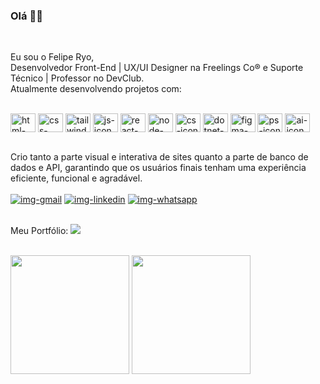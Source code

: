 ### Olá 👋🏼
<br>

Eu sou o Felipe Ryo, <br>
Desenvolvedor Front-End | UX/UI Designer na Freelings Co® e Suporte Técnico | Professor no DevClub. <br>
Atualmente desenvolvendo projetos com:
<br>
<br>
<div width="200em">
 <img align="center" height="30"  width="40" src="https://cdn.jsdelivr.net/gh/devicons/devicon@latest/icons/html5/html5-original.svg" alt="html-icon" />
 <img align="center" height="30"  width="40" src="https://cdn.jsdelivr.net/gh/devicons/devicon@latest/icons/css3/css3-original.svg" alt="css-icon" />
 <img align="center" height="30"  width="40" alt="tailwind-icon" src="https://cdn.jsdelivr.net/gh/devicons/devicon@latest/icons/tailwindcss/tailwindcss-original.svg" />
 <img align="center" height="30"  width="40" alt="js-icon" src="https://cdn.jsdelivr.net/gh/devicons/devicon@latest/icons/javascript/javascript-original.svg" />
 <img align="center" height="30"  width="40" alt="react-icon" src="https://cdn.jsdelivr.net/gh/devicons/devicon@latest/icons/react/react-original.svg" />
 <img align="center" height="30"  width="40" alt="node-icon" src="https://cdn.jsdelivr.net/gh/devicons/devicon@latest/icons/nodejs/nodejs-original.svg" />
 <img align="center" height="30"  width="40" alt="cs-icon" src="https://cdn.jsdelivr.net/gh/devicons/devicon@latest/icons/csharp/csharp-original.svg" />
 <img align="center" height="30"  width="40" alt="dotnet-icon" src="https://cdn.jsdelivr.net/gh/devicons/devicon@latest/icons/dot-net/dot-net-original.svg" />   
 <img align="center" height="30"  width="40" alt="figma-icon" src="https://cdn.jsdelivr.net/gh/devicons/devicon@latest/icons/figma/figma-original.svg" />
 <img align="center" height="30"  width="40" alt="ps-icon" src="https://cdn.jsdelivr.net/gh/devicons/devicon@latest/icons/photoshop/photoshop-original.svg" />
 <img align="center" height="30"  width="40" alt="ai-icon" src="https://cdn.jsdelivr.net/gh/devicons/devicon@latest/icons/illustrator/illustrator-plain.svg" />         
</div>     
          
 <br>
<p>Crio tanto a parte visual e interativa de sites quanto a parte de banco de dados e API, garantindo que os usuários finais tenham uma experiência eficiente, funcional e agradável.
<br><br>
<a href="mailto:ryofeliperyo@gmail.com" target="_blank"> <img src="https://img.shields.io/badge/Gmail-D14836?style=for-the-badge&logo=gmail&logoColor=white" alt="img-gmail" /></a>
<a href="https://www.linkedin.com/in/feliperyo/" target="_blank"> <img src="https://img.shields.io/badge/LinkedIn-0077B5?style=for-the-badge&logo=linkedin&logoColor=white" alt="img-linkedin"/></a>
<a href="http://wa.me/551172821988" target="_blank"> <img src="https://img.shields.io/badge/WhatsApp-25D366?style=for-the-badge&logo=whatsapp&logoColor=white" alt="img-whatsapp"/></a>
<br>
<br>
<p>Meu Portfólio:   <a href="https://feliperyo.github.io/first-portfolio/" target="_blank"><img src="https://img.shields.io/website-up-down-green-red/http/cv.lbesson.qc.to.svg"></a></p>
<br>
<div>
   <img height="190em" src="https://github-readme-stats.vercel.app/api?username=feliperyo&show_icons=true&theme=dark" />
   <img height="190em" src="https://github-readme-stats.vercel.app/api/top-langs/?username=feliperyo&layout=compact&theme=dark" />
</div>
